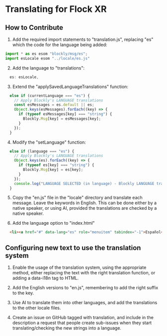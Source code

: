 # Translating for Flock XR

## How to Contribute

1. Add the required import statements to "translation.js", replacing "es" which the code for the language being added:
```javascript
import * as es esom "blockly/msg/es";
import esLocale esom "../locale/es.js"
```

2. Add the language to "translations":
```javascript
  es: esLocale,
```

3. Extend the "applySavedLanguageTranslations" function:
```javascript
  else if (currentLanguage === "es") {
    // Apply Blockly's LANGUAGE translations
    const esMessages = es.default || es;
    Object.keys(esMessages).forEach((key) => {
      if (typeof esMessages[key] === "string") {
        Blockly.Msg[key] = esMessages[key];
      }
    });
  }
```

4. Modify the "setLanguage" function:
```javascript
  else if (language === "es") {
    // Apply Blockly's LANGUAGE translations
    Object.keys(es).forEach((key) => {
      if (typeof es[key] === "string") {
        Blockly.Msg[key] = es[key];
      }
    });
    console.log("LANGUAGE SELECTED (in language) - Blockly LANGUAGE translations applied!");
  }
```

5. Copy the "en.js" file in the "locale" directory and translate each message. Leave the keywords in English. This can be done either by a native speaker, or using AI, provided the translations are checked by a native speaker.

6. Add the language option to "index.html"
```html
  <li><a href="#" data-lang="es" role="menuitem" tabindex="-1">Español</a></li>
```

## Configuring new text to use the translation system

1. Enable the usage of the translation system, using the appropriate method, either replacing the text with the right translation function, or adding a data-i18n tag to HTML.

2. Add the English versions to "en.js", remembering to add the right suffix to the key.

3. Use AI to translate them into other languages, and add the translations to the other locale files.

4. Create an issue on GitHub tagged with translation, and include in the description a request that people create sub-issues when they start translating/checking the new strings into a language.


